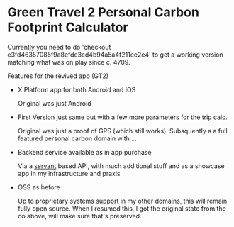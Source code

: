 
Green Travel 2 Personal Carbon Footprint Calculator
==================================================

  Currently you need to do 'checkout e3fd46357085f9a8efde3cd4b94a5a4f211ee2e4' to get a working version
  matching what was on play since c. 4709.

  Features for the revived app (GT2)

* X Platform app for both Android and iOS

   Original was just Android 
   
* First Version just same but with a few more parameters for the trip calc.

   Original was just a proof of GPS (which still works). Subsquently a a full featured
   personal carbon domain with ...

* Backend service available as in app purchase

   Via a [servant](https://haskell-servant.github.io/) based API, with much additional stuff
   and as a showcase app in my infrastructure and praxis
   
* OSS as before

   Up to proprietary systems support in my other domains, this will remain fully open source.
   When I resumed this, I got the original state from the co above, will make sure that's
   preserved.
   

   
